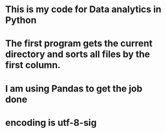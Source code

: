 # This is my code for Data analytics in Python
# The first program gets the current directory and  sorts all files by the first column.
# I am using Pandas to get the job done
# encoding is utf-8-sig
